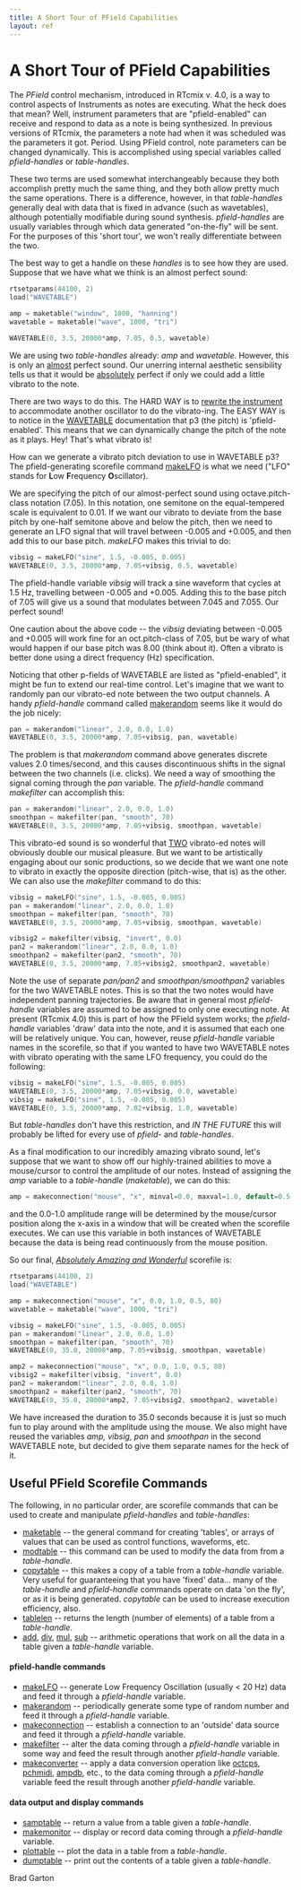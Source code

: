```yaml
---
title: A Short Tour of PField Capabilities
layout: ref
---
```


# A Short Tour of PField Capabilities

The *PField* control mechanism, introduced in RTcmix v. 4.0, is a way to
control aspects of Instruments as notes are executing. What the heck
does that mean? Well, instrument parameters that are "pfield-enabled"
can receive and respond to data as a note is being synthesized. In
previous versions of RTcmix, the parameters a note had when it was
scheduled was the parameters it got. Period. Using PField control, note
parameters can be changed dynamically. This is accomplished using
special variables called *pfield-handles* or *table-handles*.

These two terms are used somewhat interchangeably because they both
accomplish pretty much the same thing, and they both allow pretty much
the same operations. There is a difference, however, in that
*table-handles* generally deal with data that is fixed in advance (such
as wavetables), although potentially modifiable during sound synthesis.
*pfield-handles* are usually variables through which data generated
"on-the-fly" will be sent. For the purposes of this 'short tour', we
won't really differentiate between the two.

The best way to get a handle on these *handles* is to see how they are
used. Suppose that we have what we think is an almost perfect sound:

```cpp
rtsetparams(44100, 2)
load("WAVETABLE")

amp = maketable("window", 1000, "hanning")
wavetable = maketable("wave", 1000, "tri")

WAVETABLE(0, 3.5, 20000*amp, 7.05, 0.5, wavetable)
```

We are using two *table-handles* already: *amp* and *wavetable*.
However, this is only an <u>almost</u> perfect sound. Our unerring
internal aesthetic sensibility tells us that it would be
<u>absolutely</u> perfect if only we could add a little vibrato to the
note.

There are two ways to do this. The HARD WAY is to [rewrite the
instrument](instrumentdesign.html) to accommodate another oscillator to
do the vibrato-ing. The EASY WAY is to notice in the
[WAVETABLE](../reference/instruments/WAVETABLE.html) documentation that
p3 (the pitch) is 'pfield-enabled'. This means that we can dynamically
change the pitch of the note as it plays. Hey\! That's what vibrato is\!

How can we generate a vibrato pitch deviation to use in WAVETABLE p3?
The pfield-generating scorefile command
[makeLFO](../reference/scorefile/makeLFO.html) is what we need ("LFO"
stands for **L**ow **F**requency **O**scillator).

We are specifying the pitch of our almost-perfect sound using
octave.pitch-class notation (7.05). In this notation, one semitone on
the equal-tempered scale is equivalent to 0.01. If we want our vibrato
to deviate from the base pitch by one-half semitone above and below the
pitch, then we need to generate an LFO signal that will travel between
-0.005 and +0.005, and then add this to our base pitch. *makeLFO* makes
this trivial to do:

```cpp
vibsig = makeLFO("sine", 1.5, -0.005, 0.005)
WAVETABLE(0, 3.5, 20000*amp, 7.05+vibsig, 0.5, wavetable)
```

The pfield-handle variable *vibsig* will track a sine waveform that
cycles at 1.5 Hz, travelling between -0.005 and +0.005. Adding this to
the base pitch of 7.05 will give us a sound that modulates between 7.045
and 7.055. Our perfect sound\!

One caution about the above code -- the *vibsig* deviating between
-0.005 and +0.005 will work fine for an oct.pitch-class of 7.05, but be
wary of what would happen if our base pitch was 8.00 (think about it).
Often a vibrato is better done using a direct frequency (Hz)
specification.

Noticing that other p-fields of WAVETABLE are listed as
"pfield-enabled", it might be fun to extend our real-time control. Let's
imagine that we want to randomly pan our vibrato-ed note between the two
output channels. A handy *pfield-handle* command called
[makerandom](../reference/scorefile/makerandom.html) seems like it would
do the job nicely:

```cpp
pan = makerandom("linear", 2.0, 0.0, 1.0)
WAVETABLE(0, 3.5, 20000*amp, 7.05+vibsig, pan, wavetable)
```

The problem is that *makerandom* command above generates discrete values
2.0 times/second, and this causes discontinuous shifts in the signal
between the two channels (i.e. clicks). We need a way of smoothing the
signal coming through the *pan* variable. The *pfield-handle* command
*makefilter* can accomplish this:

```cpp
pan = makerandom("linear", 2.0, 0.0, 1.0)
smoothpan = makefilter(pan, "smooth", 70)
WAVETABLE(0, 3.5, 20000*amp, 7.05+vibsig, smoothpan, wavetable)
```

This vibrato-ed sound is so wonderful that <u>TWO</u> vibrato-ed notes
will obviously double our musical pleasure. But we want to be
artistically engaging about our sonic productions, so we decide that we
want one note to vibrato in exactly the opposite direction (pitch-wise,
that is) as the other. We can also use the *makefilter* command to do
this:

```cpp
vibsig = makeLFO("sine", 1.5, -0.005, 0.005)
pan = makerandom("linear", 2.0, 0.0, 1.0)
smoothpan = makefilter(pan, "smooth", 70)
WAVETABLE(0, 3.5, 20000*amp, 7.05+vibsig, smoothpan, wavetable)

vibsig2 = makefilter(vibsig, "invert", 0.0)
pan2 = makerandom("linear", 2.0, 0.0, 1.0)
smoothpan2 = makefilter(pan2, "smooth", 70)
WAVETABLE(0, 3.5, 20000*amp, 7.05+vibsig2, smoothpan2, wavetable)
```

Note the use of separate *pan/pan2* and *smoothpan/smoothpan2* variables
for the two WAVETABLE notes. This is so that the two notes would have
independent panning trajectories. Be aware that in general most
*pfield-handle* variables are assumed to be assigned to only one
executing note. At present (RTcmix 4.0) this is part of how the PField
system works; the *pfield-handle* variables 'draw' data into the note,
and it is assumed that each one will be relatively unique. You can,
however, reuse *pfield-handle* variable names in the scorefile, so that
if you wanted to have two WAVETABLE notes with vibrato operating with
the same LFO frequency, you could do the following:

```cpp
vibsig = makeLFO("sine", 1.5, -0.005, 0.005)
WAVETABLE(0, 3.5, 20000*amp, 7.05+vibsig, 0.0, wavetable)
vibsig = makeLFO("sine", 1.5, -0.005, 0.005)
WAVETABLE(0, 3.5, 20000*amp, 7.02+vibsig, 1.0, wavetable)
```

But *table-handles* don't have this restriction, and *IN THE FUTURE*
this will probably be lifted for every use of *pfield-* and
*table-handles*.

As a final modification to our incredibly amazing vibrato sound, let's
suppose that we want to show off our highly-trained abilities to move a
mouse/cursor to control the amplitude of our notes. Instead of assigning
the *amp* variable to a *table-handle* (*maketable*), we can do this:

```cpp
amp = makeconnection("mouse", "x", minval=0.0, maxval=1.0, default=0.5, lag=80)
```

and the 0.0-1.0 amplitude range will be determined by the mouse/cursor
position along the x-axis in a window that will be created when the
scorefile executes. We can use this variable in both instances of
WAVETABLE because the data is being read continuously from the mouse
position.

So our final, <u>*Absolutely Amazing and Wonderful*</u> scorefile is:

```cpp
rtsetparams(44100, 2)
load("WAVETABLE")

amp = makeconnection("mouse", "x", 0.0, 1.0, 0.5, 80)
wavetable = maketable("wave", 1000, "tri")

vibsig = makeLFO("sine", 1.5, -0.005, 0.005)
pan = makerandom("linear", 2.0, 0.0, 1.0)
smoothpan = makefilter(pan, "smooth", 70)
WAVETABLE(0, 35.0, 20000*amp, 7.05+vibsig, smoothpan, wavetable)

amp2 = makeconnection("mouse", "x", 0.0, 1.0, 0.5, 80)
vibsig2 = makefilter(vibsig, "invert", 0.0)
pan2 = makerandom("linear", 2.0, 0.0, 1.0)
smoothpan2 = makefilter(pan2, "smooth", 70)
WAVETABLE(0, 35.0, 20000*amp2, 7.05+vibsig2, smoothpan2, wavetable)
```

We have increased the duration to 35.0 seconds because it is just so
much fun to play around with the amplitude using the mouse. We also
might have reused the variables *amp, vibsig, pan* and *smoothpan* in
the second WAVETABLE note, but decided to give them separate names for
the heck of it.

## Useful PField Scorefile Commands

The following, in no particular order, are scorefile commands that can
be used to create and manipulate *pfield-handles* and *table-handles*:

  - [maketable](../reference/scorefile/maketable.html) -- the general command for creating 'tables', or arrays of values that can be used as control functions, waveforms, etc.
  - [modtable](../reference/scorefile/modtable.html) -- this command can be used to modify the data from from a *table-handle*.
  - [copytable](../reference/scorefile/copytable.html) -- this makes a copy of a table from a *table-handle* variable. Very useful for guaranteeing that you have 'fixed' data... many of the *table-handle* and *pfield-handle* commands operate on data 'on the fly', or as it is being generated. *copytable* can be used to increase execution efficiency, also.
  - [tablelen](../reference/scorefile/tablelen.html) -- returns the length (number of elements) of a table from a *table-handle*.
  - [add](../reference/scorefile/add.html), [div](../reference/scorefile/div.html), [mul](../reference/scorefile/mul.html), [sub](../reference/scorefile/sub.html) -- arithmetic operations that work on all the data in a table given a *table-handle* variable.

#### pfield-handle commands
      
  - [makeLFO](../reference/scorefile/makeLFO.html) -- generate Low Frequency Oscillation (usually \< 20 Hz) data and feed it through a *pfield-handle* variable.
  - [makerandom](../reference/scorefile/makerandom.html) -- periodically generate some type of random number and feed it through a *pfield-handle* variable.
  - [makeconnection](../reference/scorefile/makeconnection.html) -- establish a connection to an 'outside' data source and feed it through a *pfield-handle* variable.
  - [makefilter](../reference/scorefile/makefilter.html) -- alter the data coming through a *pfield-handle* variable in some way and feed the result through another *pfield-handle* variable.
  - [makeconverter](../reference/scorefile/makeconverter.html) -- apply a data conversion operation like [octcps](../reference/scorefile/octcps.html), [pchmidi](../reference/scorefile/pchmidi.html), [ampdb](../reference/scorefile/ampdb.html), etc., to the data coming through a *pfield-handle* variable feed the result through another *pfield-handle* variable.

      
#### data output and display commands
      
  - [samptable](../reference/scorefile/samptable.html) -- return a value from a table given a *table-handle*.
  - [makemonitor](../reference/scorefile/makemonitor.html) -- display or record data coming through a *pfield-handle* variable.
  - [plottable](../reference/scorefile/plottable.html) -- plot the data in a table from a *table-handle*.
  - [dumptable](../reference/scorefile/dumptable.html) -- print out the contents of a table given a *table-handle*.

  
  
Brad Garton  
